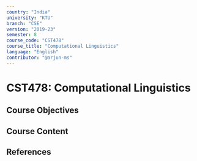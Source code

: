 ```yaml
---
country: "India"
university: "KTU"
branch: "CSE"
version: "2019-23"
semester: 8
course_code: "CST478"
course_title: "Computational Linguistics"
language: "English"
contributor: "@arjun-ms"
---
```


# CST478: Computational Linguistics

## Course Objectives
<!-- Add your objectives here -->

## Course Content
<!-- Add your syllabus content here -->

## References
<!-- Add reference books here -->
